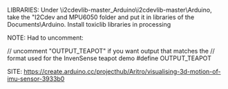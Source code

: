 LIBRARIES:
Under \i2cdevlib-master_Arduino\i2cdevlib-master\Arduino, take the "I2Cdev and MPU6050 folder and put it in libraries of the Documents\Arduino.
Install toxiclib libraries in processing

NOTE:
Had to uncomment:

// uncomment "OUTPUT_TEAPOT" if you want output that matches the
// format used for the InvenSense teapot demo
#define OUTPUT_TEAPOT

SITE:
https://create.arduino.cc/projecthub/Aritro/visualising-3d-motion-of-imu-sensor-3933b0